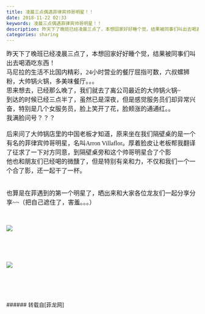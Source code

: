 ```yaml
---
title: 凌晨三点偶遇菲律宾帅哥明星！！
date: 2018-11-22 02:33
keywords: 凌晨三点偶遇菲律宾帅哥明星！！
description: 昨天下了晚班已经凌晨三点了，本想回家好好睡个觉，结果被同事们叫出去喝酒吃东西！马尼拉的生活不比国内精彩，24小时营业的餐厅屈指可数，六叔螺狮粉，大帅锅火锅，多美味餐厅。。。思来想去，已经那么晚了，我们就去了离公司最近的大帅锅火锅~~~到达的时候已经三点半了，虽然已是深夜，但是感觉服务员们却异常兴奋，特别是几个女服务员，脸上笑开了花，脸颊涨的通通红。。我满脸问号？？？后来问了大帅锅店里的中国老板才知道，原来坐在我们隔壁桌的是一个有名的菲律宾帅哥明星，名叫Arron Villaflor。厚着脸皮让老板帮我翻译了征求了一下对方同意，到隔壁桌旁和这个帅哥明星合了个影~~他也和朋友们已经喝的微醺了，但是特别有亲和力，不仅和我们一个一个合了影，还一起干了一杯。也算是在菲遇到的第一个明星了，晒出来和大家各位龙友们一起分享分享~~（把自己遮住了，害羞。。。）
categories: sharing
---
```

<td class="t_f" id="postmessage_2328226">

<font face="微软雅黑"><font size="3">昨天下了晚班已经凌晨三点了，本想回家好好睡个觉，结果被同事们叫出去喝酒吃东西！<br/>
马尼拉的生活不比国内精彩，24小时营业的餐厅屈指可数，六叔螺狮粉，大帅锅火锅，多美味餐厅。。。<br/>
思来想去，已经那么晚了，我们就去了离公司最近的大帅锅火锅~~~</font></font><font face="微软雅黑"><font size="3"><br/>
到达的时候已经三点半了，虽然已是深夜，但是感觉服务员们却异常兴奋，特别是几个女服务员，脸上笑开了花，脸颊涨的通通红。。<br/>
我满脸问号？？？</font></font><br/>
<font face="微软雅黑"><font size="3"><br/>
后来问了大帅锅店里的中国老板才知道，原来坐在我们隔壁桌的是一个有名的菲律宾帅哥明星，名叫Arron Villaflor。</font></font><font face="微软雅黑"><font size="3">厚着脸皮让老板帮我翻译了征求了一下对方同意，到隔壁桌旁和这个帅哥明星合了个影~~</font></font><br/>
<font face="微软雅黑"><font size="3">他也和朋友们已经喝的微醺了，但是特别有亲和力，不仅和我们一个一个合了影，还一起干了一杯。</font></font><br/>
<font face="微软雅黑"><font size="3"><br/>
</font></font><br/>
<font face="微软雅黑"><font size="3">也算是在菲遇到的第一个明星了，晒出来和大家各位龙友们一起分享分享~~（把自己遮住了，害羞。。。）</font></font><br/>
<font face="微软雅黑"><font size="3"><br/>
</font></font><br/>
<font face="微软雅黑"><font size="3">

<img aid="1002870" data-cf-modified-a0909b5e23af2a911514ed5c-="" file="data/attachment/forum/201811/22/022423qlqnqjq5a4rszsam.jpg.thumb.jpg" id="aimg_1002870" inpost="1" onclick="" onmouseover="" src="http://www.flw.ph/data/attachment/forum/201811/22/022423qlqnqjq5a4rszsam.jpg" style="cursor:pointer" zoomfile="data/attachment/forum/201811/22/022423qlqnqjq5a4rszsam.jpg"/>


</font></font><br/>
<font face="微软雅黑"><font size="3"><br/>
</font></font><br/>

<img aid="1002869" data-cf-modified-a0909b5e23af2a911514ed5c-="" file="data/attachment/forum/201811/22/022422peus5aapo165taty.jpg.thumb.jpg" id="aimg_1002869" inpost="1" onclick="" onmouseover="" src="http://www.flw.ph/data/attachment/forum/201811/22/022422peus5aapo165taty.jpg" style="cursor:pointer" zoomfile="data/attachment/forum/201811/22/022422peus5aapo165taty.jpg"/>


<br/>
<font face="微软雅黑"><font size="3"><br/>
</font></font><br/>
<br/>
<br/>
<br/>
</td>
###### 转载自[菲龙网]